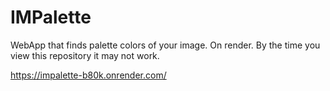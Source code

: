 # IMPalette
WebApp that finds palette colors of your image.
On render. By the time you view this repository it may not work.

https://impalette-b80k.onrender.com/
